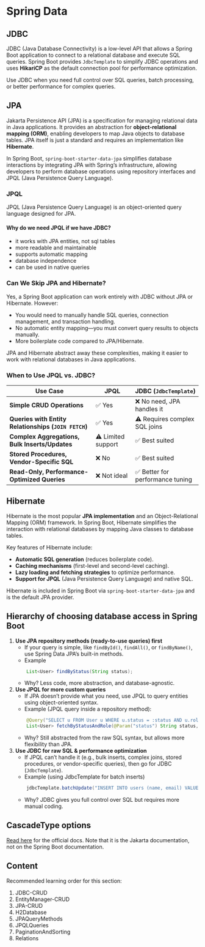 # Spring Data

## JDBC

JDBC (Java Database Connectivity) is a low-level API that allows a Spring Boot application to connect to a relational database and execute SQL queries. Spring Boot provides `JdbcTemplate` to simplify JDBC operations and uses **HikariCP** as the default connection pool for performance optimization.

Use JDBC when you need full control over SQL queries, batch processing, or better performance for complex queries.

## JPA

Jakarta Persistence API (JPA) is a specification for managing relational data in Java applications. It provides an abstraction for **object-relational mapping (ORM)**, enabling developers to map Java objects to database tables. JPA itself is just a standard and requires an implementation like **Hibernate**.

In Spring Boot, `spring-boot-starter-data-jpa` simplifies database interactions by integrating JPA with Spring’s infrastructure, allowing developers to perform database operations using repository interfaces and JPQL (Java Persistence Query Language).

### JPQL

JPQL (Java Persistence Query Language) is an object-oriented query language designed for JPA.

#### Why do we need JPQL if we have JDBC?

- it works with JPA entities, not sql tables
- more readable and maintainable
- supports automatic mapping
- database independence
- can be used in native queries

### Can We Skip JPA and Hibernate?

Yes, a Spring Boot application can work entirely with JDBC without JPA or Hibernate. However:

- You would need to manually handle SQL queries, connection management, and transaction handling.
- No automatic entity mapping—you must convert query results to objects manually.
- More boilerplate code compared to JPA/Hibernate.

JPA and Hibernate abstract away these complexities, making it easier to work with relational databases in Java applications.

### When to Use JPQL vs. JDBC?

| Use Case                                             | JPQL               | JDBC (`JdbcTemplate`)            |
| ---------------------------------------------------- | ------------------ | -------------------------------- |
| **Simple CRUD Operations**                           | ✅ Yes             | ❌ No need, JPA handles it       |
| **Queries with Entity Relationships (`JOIN FETCH`)** | ✅ Yes             | ⚠️ Requires complex SQL joins    |
| **Complex Aggregations, Bulk Inserts/Updates**       | ⚠️ Limited support | ✅ Best suited                   |
| **Stored Procedures, Vendor-Specific SQL**           | ❌ No              | ✅ Best suited                   |
| **Read-Only, Performance-Optimized Queries**         | ❌ Not ideal       | ✅ Better for performance tuning |

## Hibernate

Hibernate is the most popular **JPA implementation** and an Object-Relational Mapping (ORM) framework. In Spring Boot, Hibernate simplifies the interaction with relational databases by mapping Java classes to database tables.

Key features of Hibernate include:

- **Automatic SQL generation** (reduces boilerplate code).
- **Caching mechanisms** (first-level and second-level caching).
- **Lazy loading and fetching strategies** to optimize performance.
- **Support for JPQL** (Java Persistence Query Language) and native SQL.

Hibernate is included in Spring Boot via `spring-boot-starter-data-jpa` and is the default JPA provider.

## Hierarchy of choosing database access in Spring Boot

1. **Use JPA repository methods (ready-to-use queries) first**
   - If your query is simple, like `findById()`, `findAll()`, or `findByName()`, use Spring Data JPA’s built-in methods.
   - Example
   ```java
       List<User> findByStatus(String status);
   ```
   - Why? Less code, more abstraction, and database-agnostic.
2. **Use JPQL for more custom queries**
   - If JPA doesn’t provide what you need, use JPQL to query entities using object-oriented syntax.
   - Example (JPQL query inside a repository method):
   ```java
       @Query("SELECT u FROM User u WHERE u.status = :status AND u.role = :role")
       List<User> fetchByStatusAndRole(@Param("status") String status, @Param("role") String role);
   ```
   - Why? Still abstracted from the raw SQL syntax, but allows more flexibility than JPA.
3. **Use JDBC for raw SQL & performance optimization**
   - If JPQL can’t handle it (e.g., bulk inserts, complex joins, stored procedures, or vendor-specific queries), then go for JDBC (`JdbcTemplate`).
   - Example (using JdbcTemplate for batch inserts)
   ```java
       jdbcTemplate.batchUpdate("INSERT INTO users (name, email) VALUES (?, ?)", userList);
   ```
   - Why? JDBC gives you full control over SQL but requires more manual coding.

## CascadeType options

[Read here](https://jakarta.ee/specifications/persistence/2.2/apidocs/javax/persistence/cascadetype) for the official docs. Note that it is the Jakarta documentation, not on the Spring Boot documentation.

## Content

Recommended learning order for this section:

1. JDBC-CRUD
2. EntityManager-CRUD
3. JPA-CRUD
4. H2Database
5. JPAQueryMethods
6. JPQLQueries
7. PaginationAndSorting
8. Relations
